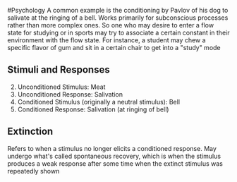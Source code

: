 #Psychology 
A common example is the conditioning by Pavlov of his dog to salivate at the ringing of a bell. Works primarily for subconscious processes rather than more complex ones. So one who may desire to enter a flow state for studying or in sports may try to associate a certain constant in their environment with the flow state. For instance, a student may chew a specific flavor of gum and sit in a certain chair to get into a "study" mode
## Stimuli and Responses
2. Unconditioned Stimulus: Meat
3. Unconditioned Response: Salivation
4. Conditioned Stimulus (originally a neutral stimulus): Bell
5. Conditioned Response: Salivation (at ringing of bell)
## Extinction
Refers to when a stimulus no longer elicits a conditioned response. May undergo what's called spontaneous recovery, which is when the stimulus produces a weak response after some time when the extinct stimulus was repeatedly shown